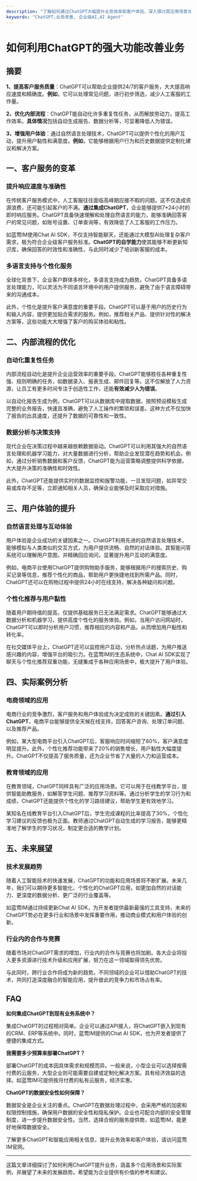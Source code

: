 ```yaml
---
description: "了解如何通过ChatGPT大幅提升业务效率和客户体验，深入探讨其应用场景与实现方法。"
keywords: "ChatGPT,业务改善, 企业级AI,AI Agent"
---
```

# 如何利用ChatGPT的强大功能改善业务

## 摘要

**1、提高客户服务质量**：ChatGPT可以帮助企业提供24/7的客户服务，大大提高响应速度和精确度。**例如**，它可以处理常见问题，进行初步筛选，减少人工客服的工作量。

**2、优化内部流程**：ChatGPT能自动化许多重复性任务，从而解放劳动力，提高工作效率。**具体情况**包括自动生成报告、数据分析等，可显著降低人为错误。

**3、增强用户体验**：通过自然语言处理技术，ChatGPT可以提供个性化的用户互动，提升用户黏性和满意度。**例如**，它能够根据用户行为和历史数据提供定制化建议和解决方案。

## 一、客户服务的变革

### 提升响应速度与准确性

在传统客户服务模式中，人工客服往往面临高峰期应接不暇的问题。这不仅造成资源浪费，还可能引起客户的不满。**通过集成ChatGPT**，企业能够提供7*24小时的即时响应服务。ChatGPT具备快速理解和处理自然语言的能力，能够准确回答客户的常见问题，如账号设置、订单查询等，有效降低了人工客服的工作压力。

如蓝莺IM使用Chat AI SDK，不仅支持智能聊天，还能通过大模型AI处理复杂客户需求，极为符合企业级客户服务标准。**ChatGPT的自学能力**使其能够不断更新知识库，确保回答的时效性和准确性，与此同时减少了培训新客服的成本。

### 多语言支持与个性化服务

全球化背景下，企业客户群体多样化，多语言支持成为趋势。ChatGPT具备多语言处理能力，可以灵活为不同语言环境中的用户提供服务，避免了由于语言障碍带来的沟通成本。

此外，个性化是提升客户满意度的重要手段。ChatGPT可以基于用户的历史行为和输入内容，提供更加贴合需求的服务。例如，推荐相关产品、提供针对性的解决方案等，这些功能大大增强了客户的购买体验和粘性。

## 二、内部流程的优化

### 自动化重复性任务

内部流程自动化是提升企业运营效率的重要手段。ChatGPT能够胜任各种重复性强、规则明确的任务，如数据录入、报表生成、邮件回复等。这不仅解放了人力资源，让员工有更多时间专注于创造性工作，还能**有效减少人为错误**。

以自动化报告生成为例，ChatGPT可以从数据库中提取数据，按照预设模板生成完整的业务报告，快速且准确，避免了人工操作的繁琐和误差。这种方式不仅加快了报告的出具速度，还提升了数据的可靠性和一致性。

### 数据分析与决策支持

现代企业在决策过程中越来越依赖数据驱动。ChatGPT可以利用其强大的自然语言处理和机器学习能力，对大量数据进行分析，帮助企业发现潜在趋势和机会。例如，通过分析销售数据和客户反馈，ChatGPT能为运营策略调整提供科学依据，大大提升决策的准确性和时效性。

此外，ChatGPT还能提供实时的数据监控和报警功能，一旦发现问题，如异常交易或库存不足等，立即通知相关人员，确保企业能够及时采取应对措施。

## 三、用户体验的提升

### 自然语言处理与互动体验

用户体验是企业成功的关键因素之一。ChatGPT利用先进的自然语言处理技术，能够模拟与人类类似的交互方式，为用户提供流畅、自然的对话体验。其智能问答系统可以理解用户意图，并精确回应询问，显著提升用户互动的满意度。

例如，电商平台使用ChatGPT提供购物助手服务，能够根据用户的搜索历史、购买记录等信息，推荐个性化的商品，帮助用户更快捷地找到所需产品。同时，ChatGPT还可以在购物过程中提供24小时在线支持，解决各种疑问和问题。

### 个性化推荐与用户黏性

随着用户期待值的提高，仅提供基础服务已无法满足需求。ChatGPT能够通过大数据分析和机器学习，提供高度个性化的服务体验。例如，当用户访问网站时，ChatGPT可以即时分析用户习惯，推荐相应的内容和产品，从而增加用户黏性和转化率。

在社交媒体平台上，ChatGPT还可以监控用户互动，分析热点话题，为用户推送感兴趣的内容，增强平台的吸引力。在蓝莺IM的生态系统中，Chat AI SDK实现了聊天与个性化推荐双重功能，无缝集成于各种应用场景中，极大提升了用户体验。

## 四、实际案例分析

### 电商领域的应用

电商行业的竞争激烈，客户服务和用户体验成为决定成败的关键因素。**通过引入ChatGPT**，电商平台能够提供全天候在线支持，回答客户咨询、处理订单问题、以及推荐产品。

例如，某大型电商平台引入ChatGPT后，客服响应时间缩短了60%，客户满意度明显提升。此外，个性化推荐功能带来了20%的销售增长，用户黏性大幅度提升。ChatGPT不仅提高了服务质量，还为企业节省了大量的人力和运营成本。

### 教育领域的应用

在教育领域，ChatGPT同样具有广泛的应用场景。它可以用于在线教学平台，提供智能助教服务，如解答学生问题、推荐学习资料等。通过分析学生的学习行为和成绩，ChatGPT还能提供个性化的学习路径建议，帮助学生更有效地学习。

某知名在线教育平台引入ChatGPT后，学生完成课程的比率提高了30%，个性化学习建议的反馈也极为正面。教师通过ChatGPT自动生成的学习报告，能够更精准地了解学生的学习状况，制定更合适的教学计划。

## 五、未来展望

### 技术发展趋势

随着人工智能技术的快速发展，ChatGPT的功能和应用场景将不断扩展。未来几年，我们可以期待更多智能化、个性化的ChatGPT应用，如更加自然的对话能力、更深度的数据分析、更广泛的行业覆盖等。

如蓝莺IM通过持续更新Chat AI SDK，为开发者提供最新最强的工具支持，未来的ChatGPT势必在更多行业和场景中发挥重要作用，推动商业模式和用户体验的创新。

### 行业内的合作与竞赛

随着市场对ChatGPT需求的增加，行业内的合作与竞赛也将加剧。各大企业将投入更多资源进行技术升级和应用扩展，努力在这一领域取得领先优势。

与此同时，跨行业合作将成为新的趋势。不同领域的企业可以借助ChatGPT的技术，共同打造深度融合的智能应用，提升彼此的竞争力和市场占有率。

## FAQ

**如何集成ChatGPT到现有业务系统中？**

集成ChatGPT的过程相对简单。企业可以通过API接入，将ChatGPT嵌入到现有的CRM、ERP等系统中。同时，蓝莺IM提供的Chat AI SDK，也为开发者提供了便捷的集成方式。

**我需要多少预算来部署ChatGPT？**

部署ChatGPT的成本因具体需求和规模而异。一般来说，小型企业可以选择按需付费的云服务，大型企业则可能需要自建或定制化解决方案。具有经济效益的选择。如蓝莺IM可提供按月付费的私有云服务，经济实惠。

**ChatGPT的数据安全性如何保障？**

数据安全是企业关注的重点。ChatGPT在数据处理过程中，会采用严格的加密和权限控制措施，确保用户数据的安全性和隐私保护。企业也可配合内部的安全管理制度，进一步提升数据安全性。当然，选择合规的服务提供商，如蓝莺IM，能更好地保障数据安全。

了解更多ChatGPT和智能应用相关信息，提升业务效率和客户体验，请访问蓝莺IM官网。

---

这篇文章详细探讨了如何利用ChatGPT提升业务，涵盖多个应用场景和实际案例，并展望了未来的发展趋势。希望能为企业提供有价值的参考和建议。
